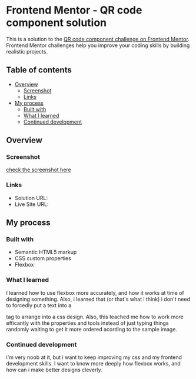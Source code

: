 # Frontend Mentor - QR code component solution

This is a solution to the [QR code component challenge on Frontend Mentor](https://www.frontendmentor.io/challenges/qr-code-component-iux_sIO_H). Frontend Mentor challenges help you improve your coding skills by building realistic projects. 

## Table of contents

- [Overview](#overview)
  - [Screenshot](#screenshot)
  - [Links](#links)
- [My process](#my-process)
  - [Built with](#built-with)
  - [What I learned](#what-i-learned)
  - [Continued development](#continued-development)

## Overview

### Screenshot


[check the screenshot here](https://i.imgur.com/amww3oo.png)


### Links

- Solution URL: [](https://your-solution-url.com)
- Live Site URL: [](https://watchtheblind.github.io/qr-code-component/)

## My process

### Built with

- Semantic HTML5 markup
- CSS custom properties
- Flexbox

### What I learned

I learned how to use flexbox more accurately, and how it works at time of designing something. Also, i learned that (or that's what i think) i don't need to forcedly put a text into a <p> tag to arrange into a css design. Also, this teached me how to work more efficantly with the properties and tools instead of just typing things randomly waiting to get it more ordered acording to the sample image.


### Continued development

i'm very noob at it, but i want to keep improving my css and my frontend development skills. I want to know more deeply how flexbox works, and how can i make better designs cleverly. 


